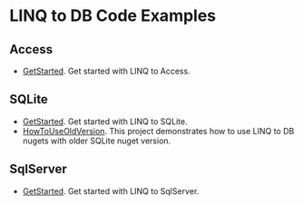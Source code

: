LINQ to DB Code Examples
========================

Access
------
* [GetStarted](https://github.com/linq2db/examples/tree/master/Access/GetStarted).
   Get started with LINQ to Access.

SQLite
------
* [GetStarted](https://github.com/linq2db/examples/tree/master/SQLite/GetStarted).
   Get started with LINQ to SQLite.
* [HowToUseOldVersion](https://github.com/linq2db/examples/tree/master/SQLite/HowToUseOldVersion).
   This project demonstrates how to use LINQ to DB nugets with older SQLite nuget version.

SqlServer
---------
* [GetStarted](https://github.com/linq2db/examples/tree/master/SqlServer/GetStarted).
   Get started with LINQ to SqlServer.
